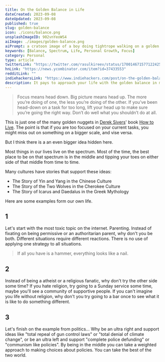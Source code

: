 ```yaml
---
title: On the Golden Balance in Life
dateCreated: 2023-09-08
dateUpdated: 2023-09-08
published: true
slug: golden-balance
icon: ./icons/balance.png
unsplashImageID: 902vnYeoWS4
aiImage: ./images/golden-balance.png
aiPrompt: a cratoon image of a boy doing tightrope walking on a golden rope between to scyscrapers overlooking a street with many angry people view from above --v 5.2 --ar 2:1
keywords: [Balance, Spectrum, Life, Personal Growth, Focus]
category: Personal
type: article
twitterLink: "https://twitter.com/rasulkireev/status/1700146715771224255"
hnLink: "https://news.ycombinator.com/item?id=37433553"
redditLink: ""
indiehackersLink: "https://www.indiehackers.com/post/on-the-golden-balance-in-life-053072ff37"
description: It pays to approach your life with the golden balance in mind.
---
```



> Focus means head down. Big picture means head up. The more you’re doing of one, the less you’re doing of the other. If you’ve been head-down on a task for too long, lift your head up to make sure you’re going the right way. Don’t do well what you shouldn’t do at all.

This is just one of the many golden nuggets in [Derek Sivers](https://sive.rs)' book [How to Live](https://sive.rs/h). The point is that if you are too focused on your current tasks, you might miss out on something on a bigger scale, and vise versa.

But I think there is a an even bigger idea hidden here.

Most things in our lives live on the spectrum. Most of the time, the best place to be on that spectrum is in the middle and tipping your toes on either side of that middle from time to time.

Many cultures have stories that support these ideas:
- The Story of Yin and Yang in the Chinese Culture
- The Story of the Two Wolves in the Cherokee Culture
- The Story of Icarus and Daedalus in the Greek Mythology

Here are some examples form our own life.

## 1
Let's start with the most toxic topic on the internet. Parenting. Instead of fixating on being permissive or an authoritarian parent, why don't you be both. Different situations require different reactions. There is no use of applying one strategy to all situations.

> If all you have is a hammer, everything looks like a nail.

## 2
Instead of being a atheist or a religious fanatic, why don't try the other side some time? If you hate religion, try going to a Sunday service some time, maybe you'll see a community of supportive people. If you can't imagine you life without religion, why don't you try going to a bar once to see what it is like to do something different.

## 3
Let's finish on the example from politics... Why be an ultra right and support ideas like "total repeal of gun control laws" or "total denial of climate change", or be an ultra left and support "complete police defunding" or "communism like policies". By being in the middle you can take a weighted approach to making choices about policies. You can take the best of the two world.
